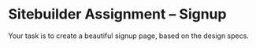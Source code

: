 # Sitebuilder Assignment – Signup

Your task is to create a beautiful signup page, based on the design specs.